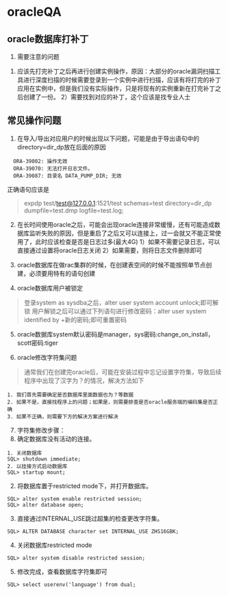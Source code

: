 # oracleQA

## oracle数据库打补丁
1. 需要注意的问题
  1) 应该先打完补丁之后再进行创建实例操作，原因：大部分的oracle漏洞扫描工具进行深度扫描的时候需要登录到一个实例中进行扫描，应该有将打完的补丁应用在实例中，但是我们没有实际操作，只是将现有的实例重新在打完补丁之后创建了一份。
  2）需要找到对应的补丁，这个应该是找专业人士

## 常见操作问题
1. 在导入/导出对应用户的时候出现以下问题，可能是由于导出语句中的directory=dir_dp放在后面的原因
```
  ORA-39002: 操作无效
  ORA-39070: 无法打开日志文件。
  ORA-39087: 目录名 DATA_PUMP_DIR; 无效
```
正确语句应该是
> expdp test/test@127.0.0.1:1521/test schemas=test directory=dir_dp dumpfile=test.dmp logfile=test.log;

2. 在长时间使用oracle之后，可能会出现oracle连接非常缓慢，还有可能造成数据库监听失败的原因，但是重启了之后又可以连接上，过一会就又不能正常使用了，此时应该检查是否是日志过多(最大4G)
  1）如果不需要记录日志，可以直接通过设置将oracle日志关闭
  2）如果需要，则将日志文件删除即可

3. oracle数据库在做rac集群的时候，在创建表空间的时候不能按照单节点创建，必须要用特有的语句创建

4. oracle数据库用户被锁定
> 登录system as sysdba之后，alter user system account unlock;即可解锁
> 用户解锁之后可以通过下列语句进行修改密码：alter user system identified by +新的密码;即可重置密码

5. oracle数据库system默认密码是manager，sys密码:change_on_install，scott密码:tiger

6. oracle修改字符集问题
> 通常我们在创建完oracle后，可能在安装过程中忘记设置字符集，导致后续程序中出现了汉字为？的情况，解决方法如下
```
1. 我们首先需要确定是否数据库里面数据也为？等数据
2. 如果不是，直接找程序上的问题；如果是，则需要排查是否oracle服务端的编码集是否正确
3. 如果不正确，则需要下方的解决方案进行解决
```
7. 字符集修改步骤：
1. 确定数据库没有活动的连接。
```
1. 关闭数据库
SQL> shutdown immediate;
2. 以挂接方式启动数据库
SQL> startup mount;
```
2. 将数据库置于restricted mode下，并打开数据库。
```
SQL> alter system enable restricted session;
SQL> alter database open;
```
3. 直接通过INTERNAL_USE跳过超集的检查更改字符集。
```
SQL> ALTER DATABASE character set INTERNAL_USE ZHS16GBK; 
```
4. 关闭数据库restricted mode
```
SQL> alter system disable restricted session;
```
5. 修改完成，查看数据库字符集即可
```
SQL> select userenv('language') from dual;
```
